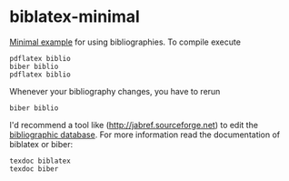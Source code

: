 biblatex-minimal
================

[Minimal example](biblio.tex) for using bibliographies. To compile execute
```Shell
pdflatex biblio
biber biblio
pdflatex biblio
```

Whenever your bibliography changes, you have to rerun
```Shell
biber biblio
```

I'd recommend a tool like (http://jabref.sourceforge.net) to edit
the [bibliographic database](bibliography.bib).
For more information read the documentation of biblatex or biber:
```Shell
texdoc biblatex
texdoc biber
```
